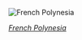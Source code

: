 
![French Polynesia](https://www.gstatic.com/prettyearth/assets/full/6215.jpg)

*[French Polynesia](https://www.google.com/maps/@-21.813238,-154.721023,17z/data=!3m1!1e3)*

